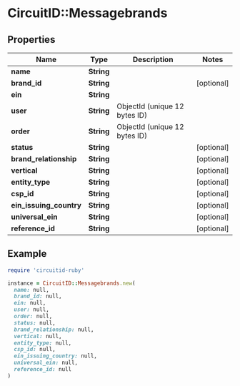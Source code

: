 # CircuitID::Messagebrands

## Properties

| Name | Type | Description | Notes |
| ---- | ---- | ----------- | ----- |
| **name** | **String** |  |  |
| **brand_id** | **String** |  | [optional] |
| **ein** | **String** |  |  |
| **user** | **String** | ObjectId (unique 12 bytes ID) |  |
| **order** | **String** | ObjectId (unique 12 bytes ID) |  |
| **status** | **String** |  | [optional] |
| **brand_relationship** | **String** |  | [optional] |
| **vertical** | **String** |  | [optional] |
| **entity_type** | **String** |  | [optional] |
| **csp_id** | **String** |  | [optional] |
| **ein_issuing_country** | **String** |  | [optional] |
| **universal_ein** | **String** |  | [optional] |
| **reference_id** | **String** |  | [optional] |

## Example

```ruby
require 'circuitid-ruby'

instance = CircuitID::Messagebrands.new(
  name: null,
  brand_id: null,
  ein: null,
  user: null,
  order: null,
  status: null,
  brand_relationship: null,
  vertical: null,
  entity_type: null,
  csp_id: null,
  ein_issuing_country: null,
  universal_ein: null,
  reference_id: null
)
```


